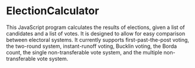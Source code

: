 # ElectionCalculator
This JavaScript program calculates the results of elections, given a list of candidates and a list of votes. It is designed to allow for easy comparison between electoral systems.
It currently supports first-past-the-post voting, the two-round system, instant-runoff voting, Bucklin voting, the Borda count, the single non-transferable vote system, and the multiple non-transferable vote system.